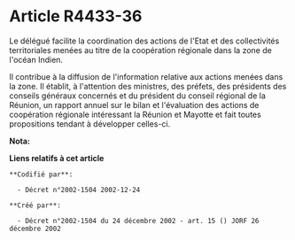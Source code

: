 # Article R4433-36

Le délégué facilite la coordination des actions de l'Etat et des collectivités territoriales menées au titre de la
coopération régionale dans la zone de l'océan Indien.

Il contribue à la diffusion de l'information relative aux actions menées dans la zone. Il établit, à l'attention des
ministres, des préfets, des présidents des conseils généraux concernés et du président du conseil régional de la Réunion, un
rapport annuel sur le bilan et l'évaluation des actions de coopération régionale intéressant la Réunion et Mayotte et fait
toutes propositions tendant à développer celles-ci.

**Nota:**



**Liens relatifs à cet article**

	**Codifié par**:

	  - Décret n°2002-1504 2002-12-24

	**Créé par**:

	  - Décret n°2002-1504 du 24 décembre 2002 - art. 15 () JORF 26 décembre 2002
